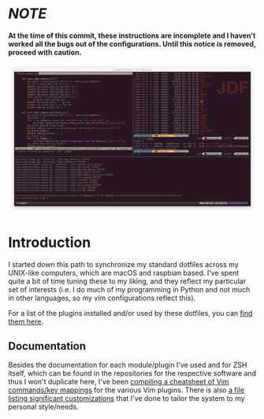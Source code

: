 # ***NOTE***
__At the time of this commit, these instructions are incomplete and I haven't worked all the bugs out of the configurations. Until this notice is removed, proceed with caution.__

![example screenshot](screenshot.png)

# Introduction
I started down this path to synchronize my standard dotfiles across my UNIX-like computers, which are macOS and raspbian based. I've spent quite a bit of time tuning these to my liking, and they reflect my particular set of interests (i.e. I do much of my programming in Python and not much in other languages, so my vim configurations reflect this).

For a list of the plugins installed and/or used by these dotfiles, you can [find them here](whats_included.md).

## Documentation
Besides the documentation for each module/plugin I've used and for ZSH itself, which can be found in the repositories for the respective software and thus I won't duplicate here, I've been [compiling a cheatsheet of Vim commands/key mappings](vim-cheatsheet.md) for the various Vim plugins. There is also [a file listing significant customizations](customizations.md) that I've done to tailor the system to my personal style/needs.

